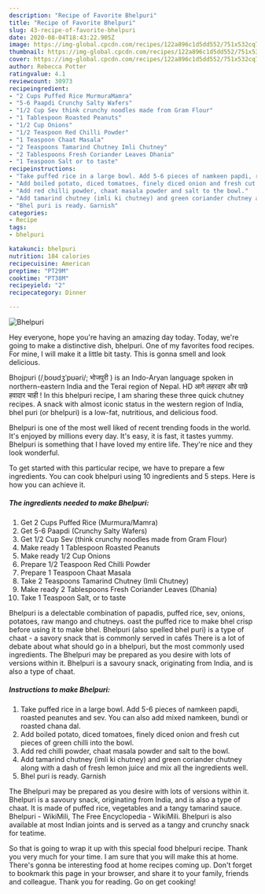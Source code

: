 ```yaml
---
description: "Recipe of Favorite Bhelpuri"
title: "Recipe of Favorite Bhelpuri"
slug: 43-recipe-of-favorite-bhelpuri
date: 2020-08-04T18:43:22.905Z
image: https://img-global.cpcdn.com/recipes/122a896c1d5dd552/751x532cq70/bhelpuri-recipe-main-photo.jpg
thumbnail: https://img-global.cpcdn.com/recipes/122a896c1d5dd552/751x532cq70/bhelpuri-recipe-main-photo.jpg
cover: https://img-global.cpcdn.com/recipes/122a896c1d5dd552/751x532cq70/bhelpuri-recipe-main-photo.jpg
author: Rebecca Potter
ratingvalue: 4.1
reviewcount: 30973
recipeingredient:
- "2 Cups Puffed Rice MurmuraMamra"
- "5-6 Paapdi Crunchy Salty Wafers"
- "1/2 Cup Sev think crunchy noodles made from Gram Flour"
- "1 Tablespoon Roasted Peanuts"
- "1/2 Cup Onions"
- "1/2 Teaspoon Red Chilli Powder"
- "1 Teaspoon Chaat Masala"
- "2 Teaspoons Tamarind Chutney Imli Chutney"
- "2 Tablespoons Fresh Coriander Leaves Dhania"
- "1 Teaspoon Salt or to taste"
recipeinstructions:
- "Take puffed rice in a large bowl. Add 5-6 pieces of namkeen papdi, roasted peanutes and sev. You can also add mixed namkeen, bundi or roasted chana dal."
- "Add boiled potato, diced tomatoes, finely diced onion and fresh cut pieces of green chilli into the bowl."
- "Add red chilli powder, chaat masala powder and salt to the bowl."
- "Add tamarind chutney (imli ki chutney) and green coriander chutney along with a dash of fresh lemon juice and mix all the ingredients well."
- "Bhel puri is ready. Garnish"
categories:
- Recipe
tags:
- bhelpuri

katakunci: bhelpuri 
nutrition: 184 calories
recipecuisine: American
preptime: "PT29M"
cooktime: "PT38M"
recipeyield: "2"
recipecategory: Dinner

---
```



![Bhelpuri](https://img-global.cpcdn.com/recipes/122a896c1d5dd552/751x532cq70/bhelpuri-recipe-main-photo.jpg)

Hey everyone, hope you're having an amazing day today. Today, we're going to make a distinctive dish, bhelpuri. One of my favorites food recipes. For mine, I will make it a little bit tasty. This is gonna smell and look delicious.

Bhojpuri (/ˌboʊdʒˈpʊəri/; भोजपुरी ) is an Indo-Aryan language spoken in northern-eastern India and the Terai region of Nepal. HD आगे लहरदार और पाछे हवादार चाही ! In this bhelpuri recipe, I am sharing these three quick chutney recipes. A snack with almost iconic status in the western region of India, bhel puri (or bhelpuri) is a low-fat, nutritious, and delicious food.

Bhelpuri is one of the most well liked of recent trending foods in the world. It's enjoyed by millions every day. It's easy, it is fast, it tastes yummy. Bhelpuri is something that I have loved my entire life. They're nice and they look wonderful.


To get started with this particular recipe, we have to prepare a few ingredients. You can cook bhelpuri using 10 ingredients and 5 steps. Here is how you can achieve it.

<!--inarticleads1-->

##### The ingredients needed to make Bhelpuri:

1. Get 2 Cups Puffed Rice (Murmura/Mamra)
1. Get 5-6 Paapdi (Crunchy Salty Wafers)
1. Get 1/2 Cup Sev (think crunchy noodles made from Gram Flour)
1. Make ready 1 Tablespoon Roasted Peanuts
1. Make ready 1/2 Cup Onions
1. Prepare 1/2 Teaspoon Red Chilli Powder
1. Prepare 1 Teaspoon Chaat Masala
1. Take 2 Teaspoons Tamarind Chutney (Imli Chutney)
1. Make ready 2 Tablespoons Fresh Coriander Leaves (Dhania)
1. Take 1 Teaspoon Salt, or to taste


Bhelpuri is a delectable combination of papadis, puffed rice, sev, onions, potatoes, raw mango and chutneys. oast the puffed rice to make bhel crisp before using it to make bhel. Bhelpuri (also spelled bhel puri) is a type of chaat - a savory snack that is commonly served in cafés There is a lot of debate about what should go in a bhelpuri, but the most commonly used ingredients. The Bhelpuri may be prepared as you desire with lots of versions within it. Bhelpuri is a savoury snack, originating from India, and is also a type of chaat. 

<!--inarticleads2-->

##### Instructions to make Bhelpuri:

1. Take puffed rice in a large bowl. Add 5-6 pieces of namkeen papdi, roasted peanutes and sev. You can also add mixed namkeen, bundi or roasted chana dal.
1. Add boiled potato, diced tomatoes, finely diced onion and fresh cut pieces of green chilli into the bowl.
1. Add red chilli powder, chaat masala powder and salt to the bowl.
1. Add tamarind chutney (imli ki chutney) and green coriander chutney along with a dash of fresh lemon juice and mix all the ingredients well.
1. Bhel puri is ready. Garnish


The Bhelpuri may be prepared as you desire with lots of versions within it. Bhelpuri is a savoury snack, originating from India, and is also a type of chaat. It is made of puffed rice, vegetables and a tangy tamarind sauce. Bhelpuri - WikiMili, The Free Encyclopedia - WikiMili. Bhelpuri is also available at most Indian joints and is served as a tangy and crunchy snack for teatime. 

So that is going to wrap it up with this special food bhelpuri recipe. Thank you very much for your time. I am sure that you will make this at home. There's gonna be interesting food at home recipes coming up. Don't forget to bookmark this page in your browser, and share it to your family, friends and colleague. Thank you for reading. Go on get cooking!
